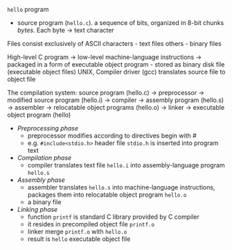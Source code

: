 `hello` program
- source program (`hello.c`). a sequence of bits, organized in 8-bit chunks _bytes_. Each byte -> text character

Files consist exclusively of ASCII characters - text files
others - binary files

High-level C program -> low-level machine-language instructions -> packaged in a form of executable object program - stored as binary disk file (executable object files)
UNIX, Compiler driver (gcc) translates source file to object file

The compilation system:
source program (hello.c) -> preprocessor -> modified source program (hello.i) -> compiler -> assembly program (hello.s) -> assembler -> relocatable object programs (hello.o) -> linker -> executable object program (hello)

- *Preprocessing phase*
  - preprocessor modifies according to directives begin with #
  - e.g. `#include<stdio.h>` header file `stdio.h` is inserted into program text
- *Compilation phase*
  - compiler translates text file `hello.i` into assembly-language program `hello.s`
- *Assembly phase*
  - assembler translates `hello.s` into machine-language instructions, packages them into relocatable object program `hello.o`
  - a binary file 
- *Linking phase*
  - function `printf` is standard C library provided by C compiler
  - it resides in precompiled object file `printf.o`
  - linker merge `printf.o` with `hello.o`
  - result is `hello` executable object file